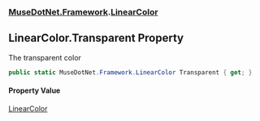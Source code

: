 ### [MuseDotNet.Framework](./MuseDotNet-Framework.md 'MuseDotNet.Framework').[LinearColor](./LinearColor.md 'MuseDotNet.Framework.LinearColor')
## LinearColor.Transparent Property
The transparent color  
```csharp
public static MuseDotNet.Framework.LinearColor Transparent { get; }
```
#### Property Value
[LinearColor](./LinearColor.md 'MuseDotNet.Framework.LinearColor')  
